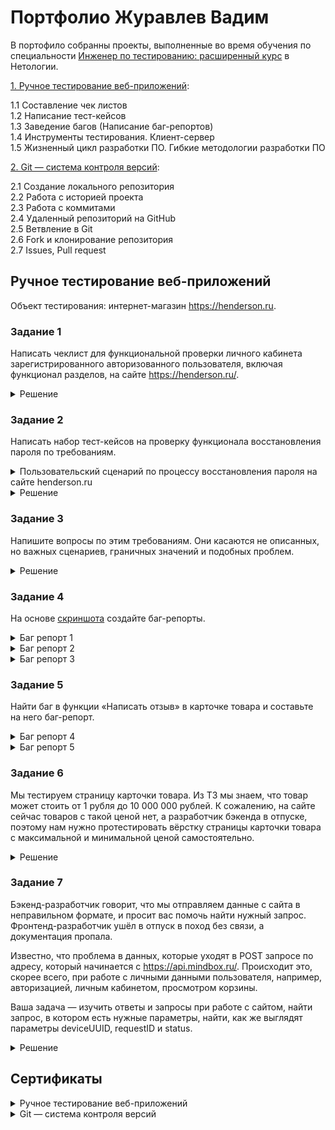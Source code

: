 # Портфолио Журавлев Вадим

В портофило собранны проекты, выполненные во время обучения по специальности [Инженер по тестированию: расширенный курс](https://netology.ru/programs/qa) в Нетологии.

[1. Ручное тестирование веб-приложений]((#test-design)<br>):     

1.1 Составление чек листов  
1.2 Написание тест-кейсов  
1.3 Заведение багов (Написание баг-репортов)  
1.4 Инструменты тестирования. Клиент-сервер  
1.5 Жизненный цикл разработки ПО. Гибкие методологии   разработки ПО

[2. Git — система контроля версий]((#git-github)<br>): 
 
2.1 Создание локального репозитория  
2.2 Работа с историей проекта  
2.3 Работа с коммитами  
2.4 Удаленный репозиторий на GitHub  
2.5 Ветвление в Git  
2.6 Fork и клонирование репозитория  
2.7 Issues, Pull request  

## Ручное тестирование веб-приложений

Объект тестирования: интернет-магазин https://henderson.ru.

### Задание 1

Написать чеклист для функциональной проверки личного кабинета зарегистрированного авторизованного пользователя, включая функционал разделов, на сайте https://henderson.ru/.

<details>
<summary>Решение</summary>

***

| | | |
|-|-|-|
|**Группа проверок/модуль**|**Проверка**|**Приоритет**|
|Мои покупки Раздел "Текущие заказы"|1. Отображение текущих заказов|High|
| |2. Просмотр статуса заказа|High|
| |3. Отмена заказа|High|
| |4. Адрес получения заказы|High|
| |5. Повтор заказа|High|
|Мои покупки Раздел "Покупки"|1. Отображение покупки|High|
| |2. Оценить и оставить отзыв о товаре|Medium|
| |3. Поиск купленного товара |Medium|
| |4. Сортировка списка покупок|High|
|Мои покупки Раздел "Отменненные заказы"|1. Отображение отменных заказов|High|
| |2. Повтор отмененного заказа|High|
| |3. Поиск отменных заказов|High|
| |4. Сортирвка отменных заказов|High|
|Личные данные|1. Валидацию поля "Фамилия"|High|
| |2. Валидацию поля "Имя"|High|
| |3. Валидацию поля "Отчество"|Low|
| |4. Валидацию поля "Дата Рождения"|High|
| |5. Валидацию поля "Телефон"|High|
| |6. Валидацию поля "Email"|High|
| |7. Выбор одного из двух данных в поле "Пол" |High|
| |8. Добавление личных данных|High|
| |9. Изменение  личных данных|High|
| |10. Измнение пароля от личного кабинета|High|
| |11. Изменение номера телефона|High|
| |12. Измнение Email|High|
|Клубная карта HENDERSON|1. Добавление клубной карты|High|
| |2. Валидацию поля "Серия"|High|
| |3. Валидацию поля "№ карты"|High|
| |4. Проверить переход по ссылке для более подробной информации о клубе привилегий и скидках по карте |Medium|
| |5. Удаление клубной карты|High|
|Избранное|1. Добавление товара в избранное|High|
| |2. Отображение товара в наличии при выборе чекбокса "Только в наличии"|High|
| |3. Отображение товара отложенные в корзине при выборе чекбокса "Отложенные в корзине"|High|
| |4. Сортировка товара по дате добавления|High|
| |5. Сортировка товара по увеличению цены|High|
| |6. Сортировка товара по убыванию цены|High|
| |7. Сортировка товара по новинкам|High|
| |8. Сортировка товара по скидкам|High|
| |9. Удаление товара из списка "Избранное"|High|
|Мои адреса Раздел "Доставка курьером"|1. Добавление адреса доставки|High|
| |2. Изменение выбранного адреса доставки|High|
| |3. Удаление выбранного адреса доставки|High|
|Мои адреса Раздел "Адреса салонов"|1. Добавление адреса салона|High|
| |2. Изменение выбранного адреса салона|High|
| |3. Удаление выбранного адреса салона|High|
|Мои адреса Раздел "Пункты выдачи и постаматы"|1. Добавление пункта выдачи|High|
| |2. Замена выбранного пункта выдачи|High|
| |3. Удаление выбранного пункта выдачи|High|
|Подписки и настройки|1. Согласие на Email рассылку|High|
| |2. Отказ от Email рассылке|High|
| |3. Соласие на смс и viber уведомления|High|
| |4. Отказ от смс и viber уведомлений|High|
| |5. Отказаться от получения электронных чеков при покупке в салоне (только для покупок в салонах РФ)|High|
| |6. Согласиться получать электронные чеки при покупке в салоне (только для покупок в салонах РФ)|High|
|Вопросы и ответы|1. Отображение вопросов клиента, если он их задает в карточке товара|Medium|
| |2. Просмотр статуса вопроса|Low|
| |3. Задать вопрос прямо из раздела "Вопросы и ответы"|Medium|
|Мои отзывы|1. Отображение отзывов клиента в ЛК|Low|
| |2. Просмотр был ли полезный отзыв или нет|Low|

***

</details>

### Задание 2

Написать набор тест-кейсов на проверку функционала восстановления пароля по требованиям. 

<details>
<summary>Пользовательский сценарий по процессу восстановления пароля на сайте henderson.ru</summary>

***

Восстановление пароля личного кабинета на сайте возможно через авторизацию в личном кабинете https://henderson.ru/hlogin/

Пользователь на главном экране нажимает кнопку “Войти”.
Система отображает радио кнопки Войти “по email” или “по номеру телефона”, а также кнопку “Забыли пароль?”.
Пользователь нажимает кнопку “Забыли пароль?”, система отображает модальное окно с вариантами по способам связи восстановления пароля- радио кнопки “по email” или “по телефону”.

Пользователь нажимает радиокнопку “по телефону”, система отображает поле для ввода номера телефона. 
Пользователь вводит номер телефона (8-888-888-88-88), нажимает кнопку “Отправить”. 
Система отображает поле “Проверочный код”.
Система отправляет в смс или в вайбер код. 
Пользователь вводит 6-ти значный код. Нажимает кнопку “Отправить”. Система отображает страницу личного кабинета. На данной странице пользователь устанавливает новый пароль.
Для повторной отправки кода пользователю необходимо нажать кнопку “Код не пришел, повторить отправку”.

Пользователь нажимает радиокнопку “по email”, система отображает поле для ввода email.
Пользователь вводит email, система проводит валидацию, пользователь нажимает кнопку “Отправить”.
Система отображает сообщение: “На Ваш адрес мы направили письмо со ссылкой.
Перейдите по ней, чтобы подтвердить корректность адреса.” Через несколько секунд система отображает кнопку “Письмо не пришло, повторить отправку”.
Система отправляет на почту письмо для перехода в личный кабинет.

***

</details> 

<details>
<summary>Решение</summary>

***

| | | | | | | |
|-|-|-|-|-|-|-|
|**ID**|**Название (Title):**|**Описание( Summary):**|**Приоритет (Priority)**|**Предусловия (Preconditions)**|**Шаги (Steps to reproduce):**|**Ожидаемый результат (Expected result):**|
|1|Восстановления пароля  на сайте henderson.ru с помощью  Email| |Высокий|Перейти по ссылке: https://henderson.ru/hlogin/|1. Нажать кнопку "Забыли пароль?"|1. Появляется форма для восстановления пароля|
| | | | | |2. Нажать радио-кнопку "по Email"|2. Появляется форма для ввода Email|
| | | | | |3. Ввести зарегистрированный Email|3. Поле "Email" приняло заданное значение|
| | | | | |4. Нажать кнопку "Отправить"|4.Система отображает сообщение:  “На Ваш адрес мы направили письмо со ссылкой. Перейдите по ней, чтобы подтвердить корректность  адреса.”  |
| | | | | |5. Перейти по ссылке из письма|5. Система отображает форму для заполнения  нового пароля и подтверждения его|
| | | | | |6. Ввести новый пароль в поле "Новый пароль"|6. Поле "Новый пароль" приняло заданное значение|
| | | | | |7. Ввести новый пароль в поле "Пароль еще раз"|7. Поле "Пароль еще раз" приняло заданное значение|
| | | | | |8. Нажать кнопку "Сохранить"|8. Система отображает сообщения  "Пароль успешно сохранен"|
|2|Восстановления пароля  на сайте henderson.ru с помощью  смс| |Высокий|Перейти по ссылке: https://henderson.ru/hlogin/|1. Нажать кнопку "Забыли пароль?"|1. Появляется форма для восстановления пароля|
| | | | | |2. Нажать радио-кнопку "по телефону"|2. Появляется форма для ввода номера телефона|
| | | | | |3. Ввести зарегистрированный номер телефона|3. Поле "номер телефон" приняло заданное значение|
| | | | | |4. Нажать кнопку "Отправить"|4.Система отображает поле “Проверочный код” и  отпраляет код по СМС|
| | | | | |5. Ввести код из СМС в поле "Проверочный код"|5. Поле "Проверочный код" приняло заданное значение|
| | | | | |6. Нажать кнопку "Отправить"|6. Система отображает страницу личного кабинета.  На данной странице пользователь устанавливает  новый пароль.|
| | | | | |7. Ввести новый пароль в поле "Новый пароль"|7. Поле "Новый пароль" приняло заданное значение|
| | | | | |8. Ввести новый пароль в поле "Пароль еще раз"|8. Поле "Пароль еще раз" приняло заданное значение|
| | | | | |9. Нажать кнопку "Сохранить"|9. Система отображает сообщения  "Пароль успешно сохранен"|
|3|Восстановления пароля  на сайте henderson.ru с помощью  viber| |Высокий|Перейти по ссылке: https://henderson.ru/hlogin/|1. Нажать кнопку "Забыли пароль?"|1. Появляется форма для восстановления пароля|
| | | | | |2. Нажать радио-кнопку "по телефону"|2. Появляется форма для ввода номера телефона|
| | | | | |3. Ввести зарегистрированный номер телефона|3. Поле "номер телефон" приняло заданное значение|
| | | | | |4. Нажать кнопку "Отправить"|4.Система отображает поле “Проверочный код” и  отпраляет viber код|
| | | | | |5. Ввести viber код в поле "Проверочный код"|5. Поле "Проверочный код" приняло заданное значение|
| | | | | |6. Нажать кнопку "Отправить"|6. Система отображает страницу личного кабинета.  На данной странице пользователь устанавливает  новый пароль.|
| | | | | |7. Ввести новый пароль в поле "Новый пароль"|7. Поле "Новый пароль" приняло заданное значение|
| | | | | |8. Ввести новый пароль в поле "Пароль еще раз"|8. Поле "Пароль еще раз" приняло заданное значение|
| | | | | |9. Нажать кнопку "Сохранить"|9. Система отображает сообщения  "Пароль успешно сохранен"|
|4|Валидация данных для поля телефон при восстановлении пароля на сайте  https://henderson.ru/| |Высокий|Перейти по ссылке  https://henderson.ru/hlogin/|1. Нажать кнопку "Забыли пароль?"|1. Открывается форма для восстановления пароля |
| | | | | |2. Клинкуть по радио кнопке  "По номеру телефона"|2. Отображается поле "Телефон"  для заполненния данных|
| | | | | |3. Заполнить поле "Телефон"  в формате (8-888-888-88-88) зарегистрированного пользователя|3. Поле "Телефон" приняло заданное значение|
| | | | | |4. Нажать кнопку "Отправить"|4. Система отображает поле “Проверочный код”. Система отправляет в смс или в вайбер код.  |
| | | | | |5. Заполнить поле "Телефон"  цифрами в количестве символов 10|5. Поле "Телефон" выдает ошибку  "Телефон указан не верно"|
| | | | | |6. Заполнить поле "Телефон"  цифрами в количестве символов 12|6. Поле "Телефон" выдает ошибку  "Телефон указан не верно"|
| | | | | |7. Заполнить поле "Телефон"  русским алфавитом|7. Поле "Телефон" выдает ошибку  "Телефон указан не верно"|
| | | | | |8. Заполнить поле "Телефон"  латинским алфавитом|8. Поле "Телефон" выдает ошибку  "Телефон указан не верно"|
| | | | | |9. Заполнить поле "Телефон"  с использованием спец. символов|9. Поле "Телефон" выдает ошибку  "Телефон указан не верно"|
| | | | | |10. Прокликать поле "Телефон "пробелами"|10. Поле "Телефон" выдает ошибку  "Телефон указан не верно"|
|5|Ввод валидных данных поля "email"  для восстанавления пароля  личного кабинета на сайте  https://henderson.ru/|Принимаем, что email  зарегистрирован|Высокий|1. Перейти по ссылке  https://henderson.ru/hlogin/ 2. Нажать кнопку  "Забыли пароль?" 3. Нажать радио-кнопку по "email"|1. Заполнить поле "Email" в формате имя@домен.com|1.Поле "Email" приняло заданное значение|
| | | | | |2. Заполнить поле "Email"  электронной почтой с поддоменом |2.Поле "Email" приняло заданное значение|
| | | | | |3. Заполнить поле "Email" адресом  электронной почты с поддоменом|3.Поле "Email" приняло заданное значение|
| | | | | |4. Заполнить поле "Email" адресом  электронной почты  с цитируемой локальной частью|4.Поле "Email" приняло заданное значение|
| | | | | |5. Заполнить поле "Email" адресом  электронной почты  с буквенно-цифровым доменом|5.Поле "Email" приняло заданное значение|
|6|Ввод невалидных данных поля "Email" для восстанавления пароля  личного кабинета на сайте  https://henderson.ru/| |Средний|1. Перейти по ссылке  https://henderson.ru/hlogin/ 2. Нажать кнопку  "Забыли пароль?" 3. Нажать радио-кнопку по "email"    |1. Оставить поле "Email" пустым|1. Поле "Emal" выдает ошибку, о том что, данные заполнены неверно|
| | | | | |2. Заполнить поле "Email" адресом  электронной почты  с несколькими символами "@"|2. Поле "Emal" выдает ошибку, о том что, данные заполнены неверно|
| | | | | |3. Заполнить поле "Email" без домена|3. Поле "Emal" выдает ошибку, о том что, данные заполнены неверно|
| | | | | |4. Заполнить поле "Email" с использованием спец. символов(кроме точек)|4. Поле "Emal" выдает ошибку, о том что, данные заполнены неверно|
| | | | | |5. Заполнить поле "Email" с использованием  пробела|5. Поле "Emal" выдает ошибку, о том что, данные заполнены неверно|
| | | | | |6. Заполнить поле "Email" с использованием  дефиса|6. Поле "Emal" выдает ошибку, о том что, данные заполнены неверно|
| | | | | |7. Заполнить поле "Email" адресом  электронной почты с отсутствующим  символом "@"|7. Поле "Emal" выдает ошибку, о том что, данные заполнены неверно|
| | | | | |8. Заполнить поле "Email" адресом  электронной почты с последовательным  адресом "." в домене: имя@домен..com|8. Поле "Emal" выдает ошибку, о том что, данные заполнены неверно|
|7|Валидация поля "Новый пароль"  для восстанавления пароля  личного кабинета на сайте  https://henderson.ru/| |Высокий|1. Перейти по ссылке: https://henderson.ru/hlogin/ 2. Нажать кнопку  "Забыли пароль?" 3. Нажать радио-кнопку  "по Email" 4. Ввести  зарегистрированный Email 5. Нажать кнопку  "Отправить" 6. Перейти  по ссылке из письма|1. Ввести в поле "Новый пароль" пароль  из 8 символов|1. Поле "Новый пароль" приняло заданное значение|
| | | | | |2. Ввести в поле "Новый пароль" пароль  из 9 символов|2. Поле "Новый пароль" приняло заданное значение|
| | | | | |3. Ввести в поле "Новый пароль" пароль  из 7 символов|3. Поле "Новый пароль" выдает ошибку о том,  что необходимо ввести минимум 8 символов|
| | | | | |4. Прокликать поле "Новый пароль" пробелом|4. Поле "Новый пароль" выдает ошибку о том,  что необходимо ввести минимум 8 символов|
| | | | | |5. Заполнить поле "Новый пароль" с  использованием спец.символов|5. Поле "Новый пароль" приняло заданное значение|
| | | | | |6. Заполнить поле "Новый пароль"  русским алфавитом|6. Поле "Новый пароль" приняло заданное значение|
| | | | | |7. Заполнить поле "Новый пароль"  латинским алфавитом|7. Поле "Новый пароль" приняло заданное значение|
| | | | | |8. Заполнить поле "Новый пароль" с  использованием заглавных букв|8. Поле "Новый пароль" приняло заданное значение|
|8|Валидация поля "Пароль еще раз"  для восстанавления пароля  личного кабинета на сайте  https://henderson.ru/| |Высокий|1. Перейти по ссылке: https://henderson.ru/hlogin/ 2. Нажать кнопку  "Забыли пароль?" 3. Нажать радио-кнопку  "по Email" 4. Ввести  зарегистрированный Email 5. Нажать кнопку  "Отправить" 6. Перейти  по ссылке из письма|1. Ввести в поле "Пароль еще раз" пароль  из 8 символов одинаковый с полем "Новый пароль"|1. Поле "Пароль еще раз" приняло заданное значение|
| | | | | |2. Ввести в поле "Пароль еще раз" пароль  из 9 символов одинаковый с полем "Новый пароль"|2. Поле "Пароль еще раз" приняло заданное значение|
| | | | | |3. Ввести в поле "Пароль еще раз" пароль  из 7 символов одинаковый с полем "Новый пароль"|3. Поле "Пароль еще раз" выдает ошибку о том,  что необходимо ввести минимум 8 символов|
| | | | | |4. Прокликать поле "Пароль еще раз" пробелом|4. Поле "Пароль еще раз" выдает ошибку о том,  что необходимо ввести минимум 8 символов|
| | | | | |5. Заполнить поле "Пароль еще раз" с  использованием спец.символов  одинаковым с полем "Новый пароль"|5. Поле "Пароль еще раз" приняло заданное значение|
| | | | | |6. Заполнить поле "Пароль еще раз"  русским алфавитом одинаковым  с полем"Новый пароль"|6. Поле "Пароль еще раз" приняло заданное значение|
| | | | | |7. Заполнить поле "Пароль еще раз"  латинским алфавитом одинаковым  с полем "Новый пароль"|7. Поле "Пароль еще раз" приняло заданное значение|
| | | | | |8. Заполнить поле "Пароль еще раз" с  использованием заглавных букв одинаковым  с полем "Новый пароль"|8. Поле "Пароль еще раз" приняло заданное значение|
| | | | | |9. Ввести в поле "Пароль еще раз" отличающийся от пароля в поле "Новый пароль"|9. Поле "Пароль еще раз" выдает ошибку о том, что пароль не совпадает|
|9|Ввод незарегистрированного Email  для восстанавления пароля  личного кабинета на сайте  https://henderson.ru/| |Высокий|Перейти по ссылке: https://henderson.ru/hlogin/|1. Нажать кнопку "Забыли пароль?"|1. Появляется форма для восстановления пароля|
| | | | | |2. Нажать радио-кнопку "по Email"|2. Появляется форма для ввода Email|
| | | | | |3. Ввести незарегистрированный Email|3. Поле "Email" приняло заданное значение|
| | | | | |4. Нажать кнопку "Отправить"|4.Система отображает сообщение:  “Данный Email незарегистрирован. Пожалуйста,  воспользуйтесь формой регистрации”  |
|10|Ввод незарегистрированного номера телефона для восстанавления пароля  личного кабинета на сайте  https://henderson.ru/| |Высокий|Перейти по ссылке: https://henderson.ru/hlogin/|1. Нажать кнопку "Забыли пароль?"|1. Появляется форма для восстановления пароля|
| | | | | |2. Нажать радио-кнопку "по телефону"|2. Появляется форма для ввода номера телефона|
| | | | | |3. Ввести незарегистрированный номер телефона|3. Поле "телефон" приняло заданное значение|
| | | | | |4. Нажать кнопку "Отправить"|4.Система отображает сообщение:  “Данный номер телефона незарегистрирован.  Пожалуйста, воспользуйтесь формой регистрации”  |
|11|Переход по устаревшей ссылке  для восстанавления пароля личного кабинета на сайте https://henderson.ru/| |Высокий|Перейти по ссылке: https://henderson.ru/hlogin/|1. Нажать кнопку "Забыли пароль?"|1. Появляется форма для восстановления пароля|
| | | | | |2. Нажать радио-кнопку "по Email"|2. Появляется форма для ввода Email|
| | | | | |3. Ввести зарегистрированный Email|3. Поле "Email" приняло заданное значение|
| | | | | |4. Нажать кнопку "Отправить"|4.Система отображает сообщение:  “На Ваш адрес мы направили письмо со ссылкой. Перейдите по ней, чтобы подтвердить корректность  адреса.”  |
| | | | | |5. Перейти по устаревшей ссылке из письма|5. Открывается сайт и отображается сообщение: "Ваша ссылка устарела, произведите восстановления пароля повторно"|
|12|Ввод устаревшего кода из смс/viber  для восстановления пароля личного  кабинета на сайте https://henderson.ru/|Код пришел до  повторного запроса|Высокий|Перейти по ссылке: https://henderson.ru/hlogin/|1. Нажать кнопку "Забыли пароль?"|1. Появляется форма для восстановления пароля|
| | | | | |2. Нажать радио-кнопку "по телефону"|2. Появляется форма для ввода номера телефона|
| | | | | |3. Ввести зарегистрированный номер телефона|3. Поле "номер телефон" приняло заданное значение|
| | | | | |4. Нажать кнопку "Отправить"|4.Система отображает поле “Проверочный код” и  отпраляет код по СМС/viber|
| | | | | |5. Ввести код из СМС/viber  в поле "Проверочный код"|5. Поле "Проверочный код" выдает ошибку о том, что код введен не верно|
|13|Повторная отправка письма для восстановления пароля личного  кабинета на сайте https://henderson.ru/ с помощью Email| |Высокий|Перейти по ссылке: https://henderson.ru/hlogin/|1. Нажать кнопку "Забыли пароль?"|1. Появляется форма для восстановления пароля|
| | | | | |2. Нажать радио-кнопку "по Email"|2. Появляется форма для ввода Email|
| | | | | |3. Ввести зарегистрированный Email|3. Поле "Email" приняло заданное значение|
| | | | | |4. Нажать кнопку "Отправить"|4.Система отображает сообщение:  “На Ваш адрес мы направили письмо со ссылкой. Перейдите по ней, чтобы подтвердить корректность  адреса.”  |
| | | | | |5. Подождать несколько секунд  для отправки  повторного письма|5. Система отображает кнопку  "Письмо не пришло, повторить отправку"|
| | | | | |6. Нажать на кнопку  "Письмо не пришло, повторить отправку"|6. Система отправляет на почту письмо  для перехода в личный кабинет.|
| | | | | |7. Перейти по повторной ссылке из письма|7. Система отображает форму для заполнения  нового пароля и подтверждения его|
| | | | | |8. Ввести новый пароль в поле "Новый пароль"|8. Поле "Новый пароль" приняло заданное значение|
| | | | | |9. Ввести новый пароль в поле "Пароль еще раз"|9. Поле "Пароль еще раз" приняло заданное значение|
| | | | | |10. Нажать кнопку "Сохранить"|10. Система отображает сообщения  "Пароль успешно сохранен"|
|14|Повторная отправка кода для восстановления пароля личного  кабинета на сайте https://henderson.ru/ с помощью СМС| |Высокий|Перейти по ссылке: https://henderson.ru/hlogin/|1. Нажать кнопку "Забыли пароль?"|1. Появляется форма для восстановления пароля|
| | | | | |2. Нажать радио-кнопку "по телефону"|2. Появляется форма для ввода номера телефона|
| | | | | |3. Ввести зарегистрированный номер телефона|3. Поле "номер телефон" приняло заданное значение|
| | | | | |4. Нажать кнопку "Отправить"|4.Система отображает поле “Проверочный код” и  отпраляет код по СМС|
| | | | | |5. Подождать несколько секунд  для отправки  повторного кода|5. Система отображает кнопку  "Код не пришел, повторить отправку"|
| | | | | |6. Нажать на кнопку  "Код не пришел, повторить отправку"|6. Система отправляет повторный код по СМС|
| | | | | |7. Ввести повторный код из СМС  в поле "Проверочный код"|7. Поле "Проверочный код" приняло заданное значение|
| | | | | |8. Нажать кнопку "Отправить"|8. Система отображает страницу личного кабинета.  На данной странице пользователь устанавливает  новый пароль.|
| | | | | |9. Ввести новый пароль в поле "Новый пароль"|9. Поле "Новый пароль" приняло заданное значение|
| | | | | |10. Ввести новый пароль в поле "Пароль еще раз"|10. Поле "Пароль еще раз" приняло заданное значение|
| | | | | |11. Нажать кнопку "Сохранить"|11. Система отображает сообщения  "Пароль успешно сохранен"|
|15|Повторная отправка кода для восстановления пароля личного  кабинета на сайте https://henderson.ru/ с помощью Viber код| |Высокий|Перейти по ссылке: https://henderson.ru/hlogin/|1. Нажать кнопку "Забыли пароль?"|1. Появляется форма для восстановления пароля|
| | | | | |2. Нажать радио-кнопку "по телефону"|2. Появляется форма для ввода номера телефона|
| | | | | |3. Ввести зарегистрированный номер телефона|3. Поле "номер телефон" приняло заданное значение|
| | | | | |4. Нажать кнопку "Отправить"|4.Система отображает поле “Проверочный код” и  отпраляет Viber код|
| | | | | |5. Подождать несколько секунд  для отправки  повторного кода|5. Система отображает кнопку  "Код не пришел, повторить отправку"|
| | | | | |6. Нажать на кнопку  "Код не пришел, повторить отправку"|6. Система отправляет повторный Viber код|
| | | | | |7. Ввести повторный Viber код в поле "Проверочный код"|7. Поле "Проверочный код" приняло заданное значение|
| | | | | |8. Нажать кнопку "Отправить"|8. Система отображает страницу личного кабинета.  На данной странице пользователь устанавливает  новый пароль.|
| | | | | |9. Ввести новый пароль в поле "Новый пароль"|9. Поле "Новый пароль" приняло заданное значение|
| | | | | |10. Ввести новый пароль в поле "Пароль еще раз"|10. Поле "Пароль еще раз" приняло заданное значение|
| | | | | |11. Нажать кнопку "Сохранить"|11. Система отображает сообщения  "Пароль успешно сохранен"|
|16|Валидация поля "Проверочный код"  для восстановления пароля личного  кабинета на сайте https://henderson.ru/|Принимаем, что код состоит только из цифр|Высокий|Перейти по ссылке:  https://henderson.ru/hlogin/ 1. На главном экране  нажать кнопку "Войти" 2. В появившейся форме  нажать кнопку  "Забыли пароль?" 3. Нажать на  радио-кнопку "по телефону 4. Ввести номер телефона  в формате  (8-888-888-88-88) 5. Нажать кнопку  "Отправить"|1. Ввести в поле "Проверочный код"  6ти значный цифровой код|1. Поле приняло заданное значение|
| | | | | |2. Ввести в поле "Проверочный код"  5ти значный цифровой код|2. Поле "Проверочный код" выдает ошибку. Код состоит из  6ти значений|
| | | | | |3. Ввести в поле "Проверочный код"  7ми значный цифровой код|3. Поле "Проверочный код" выдает ошибку. Код состоит из  6ти значений|
| | | | | |4. Заполнить поле "Проверочный код"  с использованием спец. символом|5. Поле "Проверочный код" выдает ошибку, о том что,  код состоит из цифр в количестве 6ти символов|
| | | | | |5. Заполнить поле "Проверочный код" русским алфавитом|6. Поле "Проверочный код" выдает ошибку, о том что,  код состоит из цифр в количестве 6ти символов|
| | | | | |6. Заполнить поле "Проверочный код" латинским алфавитом|7. Поле "Проверочный код" выдает ошибку, о том что,  код состоит из цифр в количестве 6ти символов|
| | | | | |7. Прикликать поле "Проверочный код" пробелом оставляя его пустым|8. Поле "Проверочный код" выдает ошибку, о том что,  код состоит из цифр в количестве 6ти символов|
|17|Ввод кода в течении срока действия/  по истечению срока действия для  восстановления пароля личного  кабинета на сайте https://henderson.ru/| |Высокий|Перейти по ссылке: https://henderson.ru/hlogin/|1. Нажать кнопку "Забыли пароль?"|1. Появляется форма для восстановления пароля|
| | | | | |2. Нажать радио-кнопку "по телефону"|2. Появляется форма для ввода номера телефона|
| | | | | |3. Ввести зарегистрированный номер телефона|3. Поле "номер телефон" приняло заданное значение|
| | | | | |4. Нажать кнопку "Отправить"|4.Система отображает поле “Проверочный код” и  отпраляет код по СМС/viber|
| | | | | |5. Ввести код в течении срока действия  из СМС/viber в поле "Проверочный код"|5. Поле "Проверочный код" приняло заданное значение|
| | | | | |6. Ввести код по истечению срока действия  из СМС/viber в поле "Проверочный код"|6. Поле "Проверочный код" выдает ошибку о том, что действие кода устарело, отправьте код повторно|
|18|Переход по ссылке из письма  в течении срока действия/  по истечению срока действия для  восстановления пароля личного  кабинета на сайте https://henderson.ru/ | |Высокий|Перейти по ссылке: https://henderson.ru/hlogin/|1. Нажать кнопку "Забыли пароль?"|1. Появляется форма для восстановления пароля|
| | | | | |2. Нажать радио-кнопку "по Email"|2. Появляется форма для ввода Email|
| | | | | |3. Ввести зарегистрированный Email|3. Поле "Email" приняло заданное значение|
| | | | | |4. Нажать кнопку "Отправить"|4.Система отображает сообщение:  “На Ваш адрес мы направили письмо со ссылкой. Перейдите по ней, чтобы подтвердить корректность  адреса.”  |
| | | | | |5. Перейти по ссылке из письма в течении срока действия ссылки|5. Система отображает форму для заполнения  нового пароля и подтверждения его|
| | | | | |6. Перейти по ссылке из письма по истечению   действия ссылки|6. Система отображает сообщение: "Ваша ссылка устарела, произведите восстановление  пароля повторно"|

***

</details> 

### Задание 3

Напишите вопросы по этим требованиям. Они касаются не описанных, но важных сценариев, граничных значений и подобных проблем.

<details>
<summary>Решение</summary>

***

1. Возможна ли валидация поля проверочный код, если цифры заполнены через пробел или дефис?  
2. Код только цифры или буквы и спец символы то же?
3. Смс сообщение с кодом, приходит в первую очередь в вайбер или смс? Т.е. если стоит приоритет на первую отправку в вайбер, то должно прийти на вайбер, если у пользователя установлено это приложении. Если вайбера у пользователя нет, система обрабатывает введенный номер, понимает, что данного номера нет в вайбере и отправляет код через смс
4. Через какое время, должна появится кнопка "Код не пришел, повторил отправку" для повторной отправки кода через номер телефона?
5. Проходит ли валидация зарегистрированного номера телефона? 
6. Если пользователь введёт номер телефона который незарегистрирован, система выдаст ошибку или создаст нового пользователя?

***

</details>

### Задание 4

На основе [скриншота](https://u.netology.ru/backend/uploads/lms/content_assets/file/997/%D0%91%D0%B5%D0%B7_%D0%BD%D0%B0%D0%B7%D0%B2%D0%B0%D0%BD%D0%B8%D1%8F__2_.png) создайте баг-репорты.

<details>
<summary>Баг репорт 1</summary>

***

| | | | | | | | |
|-|-|-|-|-|-|-|-|
|**Номер дефекта**|**Название (Summary):**|**Критичность /Серьезность  (Severity):**|**Окружение**|**Описание (Description):**|**Шаги (Steps to reproduce):**|**Фактический результат (Actual result):**|**Ожидаемый результат (Expected result):**|
|1|На сайте https://henderson.ru/  для авторизованного пользователя в хедере главной страницы отображается кнопка "Зарегистрироваться" вместо "Личный кабинет"|Значительная (Major)|ОС WIndows 10 pro,  Браузер Chrome  Версия 123.0.6312.106  (Официальная сборка), (64 бит)| |1. Зайти на сайт  https://henderson.ru/|У авторизованного пользователя  появляются кнопки  “Зарегистрироваться" “Выход”|У авторизованного пользователя  появляются кнопки  “Личный кабинет”  “Выход”|
| | | | | |2. Выполнить авторизацию| | |

![](/img/bug1.png)

***

</details>

<details>
<summary>Баг репорт 2</summary>

***

| | | | | | | | |
|-|-|-|-|-|-|-|-|
|**Номер дефекта**|**Название (Summary):**|**Критичность /Серьезность  (Severity):**|**Окружение|Описание (Description):**|**Шаги (Steps to reproduce):**|**Фактический результат (Actual result):**|**Ожидаемый результат (Expected result):**|
|2|На сайте https://henderson.ru/  при поиске товара по слову  "Пиджак", итоговая стоимость  товара не соответствует указанной скидки для этого товара |Блокирующая (Blocker)|ОС WIndows 10 pro,  Браузер Chrome  Версия 123.0.6312.106  (Официальная сборка), (64 бит)| |1. Открыть сайт  https://henderson.ru/|Итоговая стоимость пиджака  не соответсвует указанной  скидки.  Первый товар при первоначальной  стоимости 23 999 руб,  с учетом скидки 50%,  итоговая стоимость  пиджака 41 995 руб. Второй товар при первоначальной  стоимости 21 999 руб,  с учетом скидки 68%,  итоговая стоимость  пиджака 6 995 руб. Третий товар при первоначальной  стоимости 23 999 руб,  с учетом скидки 90%,  итоговая стоимость  пиджака 11 995 руб.|Итоговая стоимость пиджака  соотвествует указанной скидки. Первый товар при первоначальной  стоимости 23 999 руб,  с учетом скидки 50%,  итоговая стоимость  пиджака 11 999 руб. Второй товар при первоначальной  стоимости 21 999 руб,  с учетом скидки 68%,  итоговая стоимость  пиджака 7 040 руб. Третий товар при первоначальной  стоимости 23 999 руб,  с учетом скидки 90%,  итоговая стоимость  пиджака 2 399 руб.|
| | | | | |2. Выполнить авторизацию| | |
| | | | | |3. В поисковую строку  ввести слово “Пиджак”| | |
| | | | | |4. Нажать кнопку "Поиск"| | |


![](/img/bug2.png)

***

</details>

<details>
<summary>Баг репорт 3</summary>

***

| | | | | | | | |
|-|-|-|-|-|-|-|-|
|Номер дефекта|Название (Summary):|Критичность /Серьезность  (Severity):|Окружение|Описание (Description):|Шаги (Steps to reproduce):|Фактический результат (Actual result):|Ожидаемый результат (Expected result):|
|3|На сайте https://henderson.ru/  при поиске товара по слово  "Пиджак" в залоговке поиска  отображается слово "Носки" |Незначительная (Minor)|ОС WIndows 10 pro,  Браузер Chrome  Версия 123.0.6312.106  (Официальная сборка),  (64 бит) | |1. Открыть сайт  https://henderson.ru/|Пользователь видит  сообщение "по вашему  запросу "Носки" найдено:"|Пользователь видит  сообщение "по вашему  запросу "Пиджак" найдено:"|
| | | | | |2. Выполнить авторизацию| | |
| | | | | |3. В поисковую строку  ввести слово “Пиджак”| | |
| | | | | |4. Нажать кнопку "Поиск"| | |

![](/img/bug3.png)

***

</details>

### Задание 5

Найти баг в функции «Написать отзыв» в карточке товара и составьте на него баг-репорт.

<details>
<summary>Баг репорт 4</summary>

***
| | | | | | | | |
|-|-|-|-|-|-|-|-|
|**Номер дефекта**|**Название (Summary):**|**Критичность/Серьезность (Severity):**|**Окружение**|**Описание (Description):**|**Шаги (Steps to reproduce):**|**Фактический результат (Actual result):**|**Ожидаемый результат (Expected result):**|
|4|На сайте https://henderson.ru/  пользователь  может оставить отзыв на товар, который не покупал|Значительная (Major)|ОС WIndows 10 pro,  Браузер Chrome  Версия 123.0.6312.106  (Официальная сборка), (64 бит)| |1. Зайти на сайт  https://henderson.ru/|Появляется сообщение об успешной отправке отзыва на модерацию|Появляется собщение, "Вы не можете отставить отзыв, так как Вы не приобретали данный товар"|
| | | | | |2. Выполнить авторизацию| | |
| | | | | |3. Ввести любой поисковый запрос в поисковую строку| | |
| | | | | |4. Выбрать любой из предложенных товаров (который Вы не покупали)| | |
| | | | | |5. В карточке товара нажать кнопку "Отзывы покупателей"| | |
| | | | | |6. В "Отзывы покупателей" нажать кнопку "Написать отзыв"| | |
| | | | | |7. Заполнить любой информацией предложенные поля, нажать кнопку "Отправить отзыв"| | |

***

</details>

<details>
<summary>Баг репорт 5</summary>

***

| | | | | | | | |
|-|-|-|-|-|-|-|-|
|**Номер дефекта**|**Название (Summary):**|**Критичность/Серьезность (Severity):**|**Окружение**|**Описание (Description):**|**Шаги (Steps to reproduce):**|**Фактический результат (Actual result):**|**Ожидаемый результат (Expected result):**|
|5|На сайте https://henderson.ru/ при отправке отзывы на товар, пользователь может не соглашаться на обработку перспольный данных|Критическая (Critical)|ОС WIndows 10 pro, Браузер Chrome Версия 123.0.6312.106 (Официальная сборка), (64 бит)| |1. Зайти на сайт  https://henderson.ru/|Появляется сообщение об успешной отправке отзыва на модерацию|Появляется собщение, "Данный чек бокс является обязательным"|
| | | | | |2. Выполнить авторизацию| | |
| | | | | |3. Ввести любой поисковый запрос в поисковую строку| | |
| | | | | |4. Выбрать любой из предложенных товаров | | |
| | | | | |5. В карточке товара нажать кнопку "Отзывы покупателей"| | |
| | | | | |6. В "Отзывы покупателей" нажать кнопку "Написать отзыв"| | |
| | | | | |7. Заполнить любой информацией предложенные поля| | |
| | | | | |8. Убрать чек бокс с  "Соглашаюсь на обработку  моих персональных данных"| | |
| | | | | |9. Нажать кнопку "Отправить отзыв"| | |

***

</details>

### Задание 6

Мы тестируем страницу карточки товара. Из ТЗ мы знаем, что товар может стоить от 1 рубля до 10 000 000 рублей. К сожалению, на сайте сейчас товаров с такой ценой нет, а разработчик бэкенда в отпуске, поэтому нам нужно протестировать вёрстку страницы карточки товара с максимальной и минимальной ценой самостоятельно.

<details>
<summary>Решение</summary>

***

![](/img/zadan6.1.png)

![](/img/zadan6.2.png)

***

</details>

### Задание 7

Бэкенд-разработчик говорит, что мы отправляем данные с сайта в неправильном формате, и просит вас помочь найти нужный запрос. Фронтенд-разработчик ушёл в отпуск в поход без связи, а документация пропала.

Известно, что проблема в данных, которые уходят в POST запросе по адресу, который начинается с https://api.mindbox.ru/. Происходит это, скорее всего, при работе с личными данными пользователя, например, авторизацией, личным кабинетом, просмотром корзины.

Ваша задача — изучить ответы и запросы при работе с сайтом, найти запрос, в котором есть нужные параметры, найти, как же выглядят параметры deviceUUID, requestID и status. 

<details>
<summary>Решение</summary>

***

![](/img/zadan7.png)

***

</details>

## Сертификаты 

<details>
<summary>Ручное тестирование веб-приложений</summary>

***

![](/img/one.png)

***

</details>

<details>
<summary>Git — система контроля версий</summary>

***

![](/img/two.png)

***

</details>